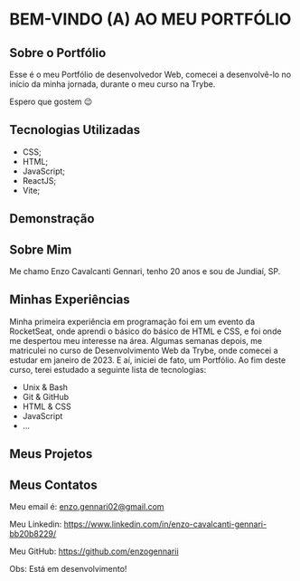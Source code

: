 # BEM-VINDO (A) AO MEU PORTFÓLIO

## Sobre o Portfólio

Esse é o meu Portfólio de desenvolvedor Web, comecei a desenvolvê-lo no início da minha jornada, durante o meu curso na Trybe. 

Espero que gostem 😉

## Tecnologias Utilizadas

- CSS;
- HTML;
- JavaScript;
- ReactJS;
- Vite;

## Demonstração


## Sobre Mim

Me chamo Enzo Cavalcanti Gennari, tenho 20 anos e sou de Jundiaí, SP.

## Minhas Experiências

Minha primeira experiência em programação foi em um evento da RocketSeat, onde aprendi o básico do básico de HTML e CSS, e foi onde me despertou meu interesse na área. Algumas semanas depois, me matriculei no curso de Desenvolvimento Web da Trybe, onde comecei a estudar em janeiro de 2023. E aí, iniciei de fato, um Portfólio.
Ao fim deste curso, terei estudado a seguinte lista de tecnologias:
- Unix & Bash
- Git & GitHub
- HTML & CSS
- JavaScript
- ...

## Meus Projetos

## Meus Contatos

Meu email é:
enzo.gennari02@gmail.com

Meu Linkedin:
https://www.linkedin.com/in/enzo-cavalcanti-gennari-bb20b8229/

Meu GitHub:
https://github.com/enzogennarii

Obs: Está em desenvolvimento!